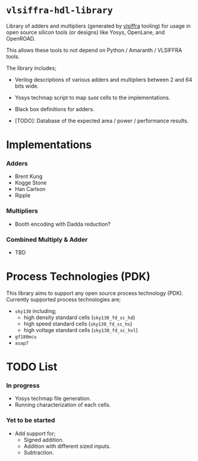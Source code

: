 # `vlsiffra-hdl-library`

Library of adders and multipliers (generated by
[vlsiffra](https://github.com/antonblanchard/vlsiffra) tooling) for usage in
open source silicon tools (or designs) like Yosys, OpenLane, and OpenROAD.

This allows these tools to not depend on Python / Amaranth / VLSIFFRA tools.

The library includes;
 * Verilog descriptions of various adders and multipliers between 2 and 64 bits
   wide.
 * Yosys techmap script to map `$add` cells to the implementations.
 * Black box definitions for adders.

 * [TODO]: Database of the expected area / power / performance results.

# Implementations

### Adders

 * Brent Kung
 * Kogge Stone
 * Han Carlson
 * Ripple

### Multipliers

 * Booth encoding with Dadda reduction?

### Combined Multiply & Adder

 * TBD

# Process Technologies (PDK)

This library aims to support any open source process technology (PDK).
Currently supported process technologies are;
 * `sky130` including;
    * high density standard cells (`sky130_fd_sc_hd`)
    * high speed standard cells (`sky130_fd_sc_hs`)
    * high voltage standard cells (`sky130_fd_sc_hvl`)
 * `gf180mcu`
 * `asap7`


# TODO List

### In progress

 * Yosys techmap file generation.
 * Running characterization of each cells.

### Yet to be started

 * Add support for;
   * Signed addition.
   * Addition with different sized inputs.
   * Subtraction.



